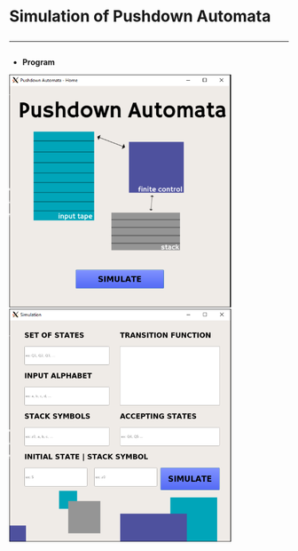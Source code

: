 # Simulation of Pushdown Automata<hr>
- **Program**

<p float="left">
<img src="https://raw.githubusercontent.com/Fineas/pushdown_automata_simulation/master/img/pic1.PNG" width=400> 
<img src="https://raw.githubusercontent.com/Fineas/pushdown_automata_simulation/master/img/pic2.PNG" width=400> 
</p>
